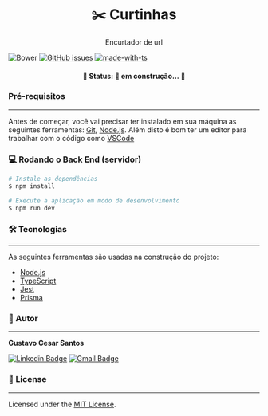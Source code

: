 <h1 align="center"> ✂️ Curtinhas </h1>

<p align="center"> Encurtador de url </p>

![Bower](https://img.shields.io/bower/l/mi)
[![GitHub issues](https://img.shields.io/github/issues/GustavoCesarSantos/encurtador-api)](https://github.com/GustavoCesarSantos/encurtador-api/issues)
[![made-with-ts](https://img.shields.io/badge/made%20with-TS-%232596be)](https://www.typescriptlang.org/)

<h4 align="center"> 
	🚧  Status: 🔨 em construção...  🚧
</h4>

### Pré-requisitos
---

Antes de começar, você vai precisar ter instalado em sua máquina as seguintes ferramentas:
[Git](https://git-scm.com), [Node.js](https://nodejs.org/en/). 
Além disto é bom ter um editor para trabalhar com o código como [VSCode](https://code.visualstudio.com/)

### 💻 Rodando o Back End (servidor)

```bash
# Instale as dependências
$ npm install

# Execute a aplicação em modo de desenvolvimento
$ npm run dev
```
### 🛠 Tecnologias
---

As seguintes ferramentas são usadas na construção do projeto:

- [Node.js](https://nodejs.org/en/)
- [TypeScript](https://www.typescriptlang.org/)
- [Jest](https://jestjs.io/pt-BR/)
- [Prisma](https://www.prisma.io/)

### 👷 Autor
---

<b>Gustavo Cesar Santos</b>

[![Linkedin Badge](https://img.shields.io/badge/-Gustavo-blue?style=flat-square&logo=Linkedin&logoColor=white&link=https://www.linkedin.com/in/gustavo-cesar-b793ba167/)](https://www.linkedin.com/in/gustavo-cesar-b793ba167/) 
[![Gmail Badge](https://img.shields.io/badge/-gustavocs789@gmail.com-c14438?style=flat-square&logo=Gmail&logoColor=white&link=mailto:gustavocs789@gmail.com)](mailto:gustavocs789@gmail.com)

### 📃 License
---

Licensed under the [MIT License](./LICENSE).
